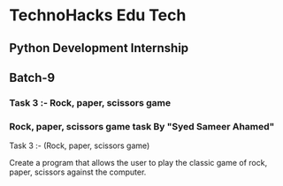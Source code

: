# TechnoHacks Edu Tech
## Python Development Internship   
## Batch-9
### Task 3 :- Rock, paper, scissors game

### Rock, paper, scissors game task By "Syed Sameer Ahamed"

Task 3 :- (Rock, paper, scissors game)

Create a program that allows the user to play
the classic game of rock, paper, scissors
against the computer.
